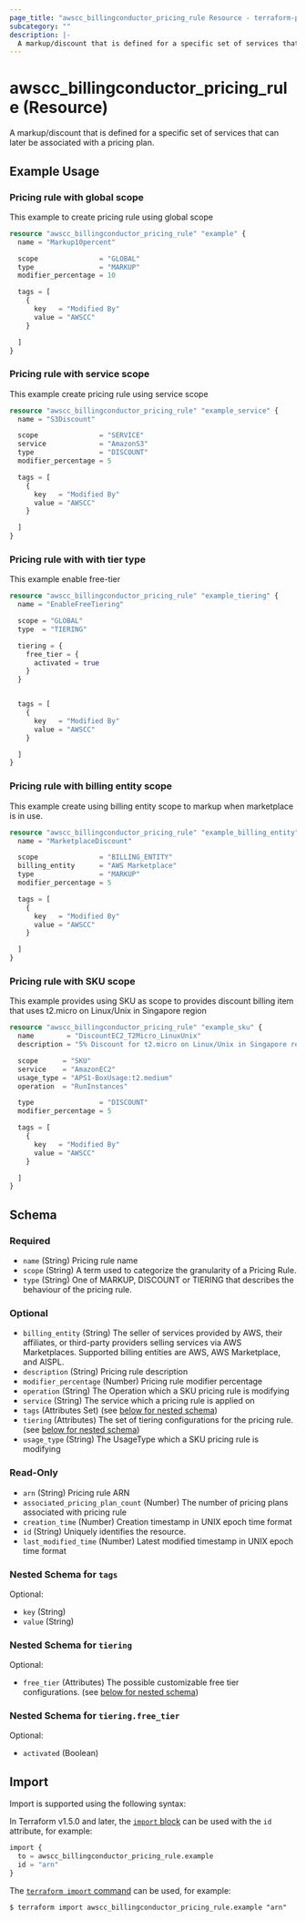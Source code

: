 ```yaml
---
page_title: "awscc_billingconductor_pricing_rule Resource - terraform-provider-awscc"
subcategory: ""
description: |-
  A markup/discount that is defined for a specific set of services that can later be associated with a pricing plan.
---
```


# awscc_billingconductor_pricing_rule (Resource)

A markup/discount that is defined for a specific set of services that can later be associated with a pricing plan.

## Example Usage

### Pricing rule with global scope
This example to create pricing rule using global scope
```terraform
resource "awscc_billingconductor_pricing_rule" "example" {
  name = "Markup10percent"

  scope               = "GLOBAL"
  type                = "MARKUP"
  modifier_percentage = 10

  tags = [
    {
      key   = "Modified By"
      value = "AWSCC"
    }

  ]
}
```

### Pricing rule with service scope
This example create pricing rule using service scope
```terraform
resource "awscc_billingconductor_pricing_rule" "example_service" {
  name = "S3Discount"

  scope               = "SERVICE"
  service             = "AmazonS3"
  type                = "DISCOUNT"
  modifier_percentage = 5

  tags = [
    {
      key   = "Modified By"
      value = "AWSCC"
    }

  ]
}
```

### Pricing rule with with tier type
This example enable free-tier
```terraform
resource "awscc_billingconductor_pricing_rule" "example_tiering" {
  name = "EnableFreeTiering"

  scope = "GLOBAL"
  type  = "TIERING"

  tiering = {
    free_tier = {
      activated = true
    }
  }


  tags = [
    {
      key   = "Modified By"
      value = "AWSCC"
    }

  ]
}
```

### Pricing rule with billing entity scope
This example create using billing entity scope to markup when marketplace is in use.
```terraform
resource "awscc_billingconductor_pricing_rule" "example_billing_entity" {
  name = "MarketplaceDiscount"

  scope               = "BILLING_ENTITY"
  billing_entity      = "AWS Marketplace"
  type                = "MARKUP"
  modifier_percentage = 5

  tags = [
    {
      key   = "Modified By"
      value = "AWSCC"
    }

  ]
}
```

### Pricing rule with SKU scope
This example provides using SKU as scope to provides discount billing item that uses t2.micro on Linux/Unix in Singapore region
```terraform
resource "awscc_billingconductor_pricing_rule" "example_sku" {
  name        = "DiscountEC2_T2Micro_LinuxUnix"
  description = "5% Discount for t2.micro on Linux/Unix in Singapore region"

  scope      = "SKU"
  service    = "AmazonEC2"
  usage_type = "APS1-BoxUsage:t2.medium"
  operation  = "RunInstances"

  type                = "DISCOUNT"
  modifier_percentage = 5

  tags = [
    {
      key   = "Modified By"
      value = "AWSCC"
    }

  ]
}
```

<!-- schema generated by tfplugindocs -->
## Schema

### Required

- `name` (String) Pricing rule name
- `scope` (String) A term used to categorize the granularity of a Pricing Rule.
- `type` (String) One of MARKUP, DISCOUNT or TIERING that describes the behaviour of the pricing rule.

### Optional

- `billing_entity` (String) The seller of services provided by AWS, their affiliates, or third-party providers selling services via AWS Marketplaces. Supported billing entities are AWS, AWS Marketplace, and AISPL.
- `description` (String) Pricing rule description
- `modifier_percentage` (Number) Pricing rule modifier percentage
- `operation` (String) The Operation which a SKU pricing rule is modifying
- `service` (String) The service which a pricing rule is applied on
- `tags` (Attributes Set) (see [below for nested schema](#nestedatt--tags))
- `tiering` (Attributes) The set of tiering configurations for the pricing rule. (see [below for nested schema](#nestedatt--tiering))
- `usage_type` (String) The UsageType which a SKU pricing rule is modifying

### Read-Only

- `arn` (String) Pricing rule ARN
- `associated_pricing_plan_count` (Number) The number of pricing plans associated with pricing rule
- `creation_time` (Number) Creation timestamp in UNIX epoch time format
- `id` (String) Uniquely identifies the resource.
- `last_modified_time` (Number) Latest modified timestamp in UNIX epoch time format

<a id="nestedatt--tags"></a>
### Nested Schema for `tags`

Optional:

- `key` (String)
- `value` (String)


<a id="nestedatt--tiering"></a>
### Nested Schema for `tiering`

Optional:

- `free_tier` (Attributes) The possible customizable free tier configurations. (see [below for nested schema](#nestedatt--tiering--free_tier))

<a id="nestedatt--tiering--free_tier"></a>
### Nested Schema for `tiering.free_tier`

Optional:

- `activated` (Boolean)

## Import

Import is supported using the following syntax:

In Terraform v1.5.0 and later, the [`import` block](https://developer.hashicorp.com/terraform/language/import) can be used with the `id` attribute, for example:

```terraform
import {
  to = awscc_billingconductor_pricing_rule.example
  id = "arn"
}
```

The [`terraform import` command](https://developer.hashicorp.com/terraform/cli/commands/import) can be used, for example:

```shell
$ terraform import awscc_billingconductor_pricing_rule.example "arn"
```